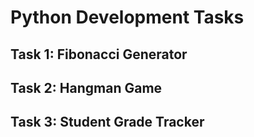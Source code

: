 # Python Development Tasks

## Task 1: Fibonacci Generator

## Task 2: Hangman Game

## Task 3: Student Grade Tracker
